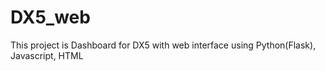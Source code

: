 # DX5_web
This project is Dashboard for DX5 with web interface using Python(Flask), Javascript, HTML

